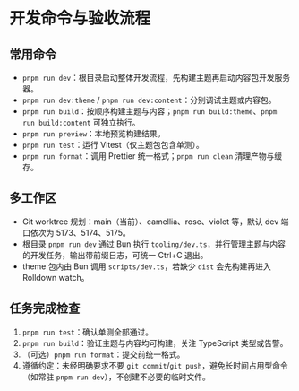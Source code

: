 # 开发命令与验收流程

## 常用命令
- `pnpm run dev`：根目录启动整体开发流程，先构建主题再启动内容包开发服务器。
- `pnpm run dev:theme` / `pnpm run dev:content`：分别调试主题或内容包。
- `pnpm run build`：按顺序构建主题与内容；`pnpm run build:theme`、`pnpm run build:content` 可独立执行。
- `pnpm run preview`：本地预览构建结果。
- `pnpm run test`：运行 Vitest（仅主题包包含单测）。
- `pnpm run format`：调用 Prettier 统一格式；`pnpm run clean` 清理产物与缓存。

## 多工作区
- Git worktree 规划：main（当前）、camellia、rose、violet 等，默认 dev 端口依次为 5173、5174、5175。
- 根目录 `pnpm run dev` 通过 Bun 执行 `tooling/dev.ts`，并行管理主题与内容的开发任务，输出带前缀日志，可统一 Ctrl+C 退出。
- theme 包内由 Bun 调用 `scripts/dev.ts`，若缺少 `dist` 会先构建再进入 Rolldown watch。

## 任务完成检查
1. `pnpm run test`：确认单测全部通过。
2. `pnpm run build`：验证主题与内容均可构建，关注 TypeScript 类型或告警。
3. （可选）`pnpm run format`：提交前统一格式。
4. 遵循约定：未经明确要求不要 `git commit`/`git push`，避免长时间占用型命令（如常驻 `pnpm run dev`），不创建不必要的临时文件。
